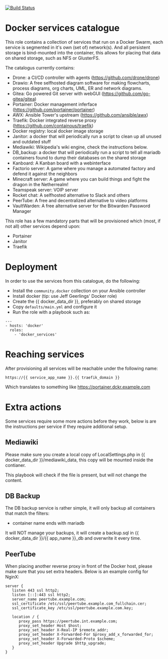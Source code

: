 [![Build Status](https://drone.element-networks.nl/api/badges/Element-Networks/ansible-role-docker_services/status.svg)](https://drone.element-networks.nl/Element-Networks/ansible-role-docker_services)

# Docker services catalogue
This role contains a collection of services that run on a Docker Swarm, each service is segmented in it's own (set of) network(s). And all persistent storage is bind-mounted into the container, this allows for placing that data on shared storage, such as NFS or GlusterFS.

The catalogus currently contains:

* Drone: a CI/CD controller with agents (https://github.com/drone/drone)
* Drawio: A free selfhosted diagram software for making flowcharts, process diagrams, org charts, UML, ER and network diagrams.
* Gitea: Go powered Git server with webGUI (https://github.com/go-gitea/gitea)
* Portainer: Docker management inferface (https://github.com/portainer/portainer)
* AWX: Ansible Tower's upstream (https://github.com/ansible/awx)
* Traefik: Docker integrated reverse proxy (https://github.com/containous/traefik)
* Docker registry: local docker image storage
* Janitor: a docker that will periodically run a script to clean up all unused and outdated stuff
* Mediawiki: Wikipedia's wiki engine, check the instructions below.
* DB_backup: a docker that will periodically run a script to tell all mariadb containers found to dump their databases on the shared storage
* Kanboard: A Kanban board with a webinterface
* Factorio server: A game where you manage a automated factory and defend it against the neighbors
* Minecraft server: A game where you can build things and fight the dragon in the Netherrealm!
* Teamspeak server: VOIP server
* Rocket chat: A selfhosted alternative to Slack and others
* PeerTube: A free and decentralized alternative to video platforms
* VaultWarden: A free alternative server for the Bitwarden Password Manager


This role has a few mandatory parts that will be provisioned which (most, if not all) other services depend upon:

* Portainer
* Janitor
* Traefik

# Deployment
In order to use the services from this catalogue, do the following:

* Install the ```community.docker``` collection on your Ansible controller
* Install docker (tip: use Jeff Geerlings' Docker role)
* Create the {{ docker_data_dir }}, preferably on shared storage
* Copy ``` defaults/main.yml ``` and configure it
* Run the role with a playbook such as:

```
---
- hosts: 'docker'
  roles:
    - 'docker_services'
```

# Reaching services
After provisioning all services will be reachable under the following name:

```
https://{{ service_app_name }}.{{ traefik_domain }}
```

Which translates to something like https://portainer.dckr.example.com

# Extra actions
Some services require some more actions before they work, below is are the instructions per service if they require additional setup.

## Mediawiki
Please make sure you create a local copy of LocalSettings.php in {{ docker_data_dir }}/mediawiki_data, this copy will be mounted inside the contianer.

This playbook will check if the file is present, but will not change the content.

## DB Backup
The DB backup service is rather simple, it will only backup all containers that match the filters:

* container name ends with mariadb

It will NOT manage your backups, it will create a backup.sql in {{ docker_data_dir }}/{{ app_name }}_db and overwrite it every time.

## PeerTube
When placing another reverse proxy in front of the Docker host, please make sure that you set extra headers.
Below is an example config for NginX:

```
server {
   listen 443 ssl http2;
   listen [::]:443 ssl http2;
   server_name peertube.example.com;
   ssl_certificate /etc/ssl/peertube.example.com_fullchain.cer;
   ssl_certificate_key /etc/ssl/peertube.example.com.key;

   location / {
      proxy_pass https://peertube.int.example.com;
      proxy_set_header Host $host;
      proxy_set_header X-Real-IP $remote_addr;
      proxy_set_header X-Forwarded-For $proxy_add_x_forwarded_for;
      proxy_set_header X-Forwarded-Proto $scheme;
      proxy_set_header Upgrade $http_upgrade;
   }
}
```
